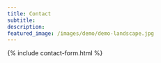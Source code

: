 ```yaml
---
title: Contact
subtitle: 
description: 
featured_image: /images/demo/demo-landscape.jpg
---
```


{% include contact-form.html %}


